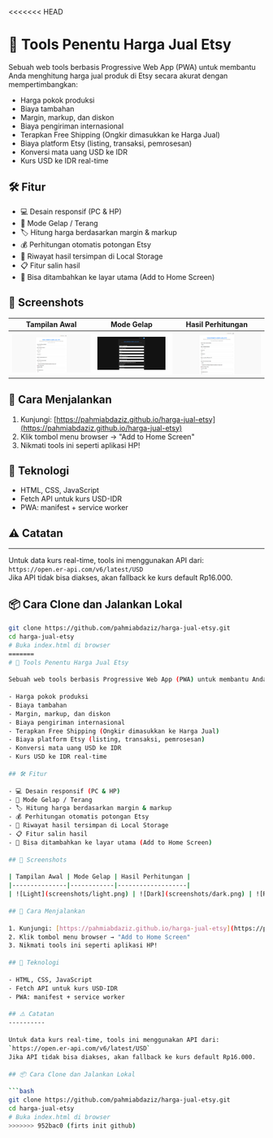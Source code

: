 <<<<<<< HEAD
# 💸 Tools Penentu Harga Jual Etsy

Sebuah web tools berbasis Progressive Web App (PWA) untuk membantu Anda menghitung harga jual produk di Etsy secara akurat dengan mempertimbangkan:

- Harga pokok produksi
- Biaya tambahan
- Margin, markup, dan diskon
- Biaya pengiriman internasional
- Terapkan Free Shipping (Ongkir dimasukkan ke Harga Jual)
- Biaya platform Etsy (listing, transaksi, pemrosesan)
- Konversi mata uang USD ke IDR
- Kurs USD ke IDR real-time

## 🛠️ Fitur

- 💻 Desain responsif (PC & HP)
- 🌙 Mode Gelap / Terang
- 🏷️ Hitung harga berdasarkan margin & markup
- 💰 Perhitungan otomatis potongan Etsy
- 🔄 Riwayat hasil tersimpan di Local Storage
- 📋 Fitur salin hasil
- 📲 Bisa ditambahkan ke layar utama (Add to Home Screen)

## 📸 Screenshots

| Tampilan Awal | Mode Gelap | Hasil Perhitungan |
|---------------|------------|-------------------|
| ![Light](screenshots/light.png) | ![Dark](screenshots/dark.png) | ![Result](screenshots/result.png) |

## 🚀 Cara Menjalankan

1. Kunjungi: [https://pahmiabdaziz.github.io/harga-jual-etsy](https://pahmiabdaziz.github.io/harga-jual-etsy)
2. Klik tombol menu browser → "Add to Home Screen"
3. Nikmati tools ini seperti aplikasi HP!

## 🧠 Teknologi

- HTML, CSS, JavaScript
- Fetch API untuk kurs USD-IDR
- PWA: manifest + service worker

## ⚠️ Catatan
----------

Untuk data kurs real-time, tools ini menggunakan API dari:  
`https://open.er-api.com/v6/latest/USD`  
Jika API tidak bisa diakses, akan fallback ke kurs default Rp16.000.

## 📦 Cara Clone dan Jalankan Lokal

```bash
git clone https://github.com/pahmiabdaziz/harga-jual-etsy.git
cd harga-jual-etsy
# Buka index.html di browser
=======
# 💸 Tools Penentu Harga Jual Etsy

Sebuah web tools berbasis Progressive Web App (PWA) untuk membantu Anda menghitung harga jual produk di Etsy secara akurat dengan mempertimbangkan:

- Harga pokok produksi
- Biaya tambahan
- Margin, markup, dan diskon
- Biaya pengiriman internasional
- Terapkan Free Shipping (Ongkir dimasukkan ke Harga Jual)
- Biaya platform Etsy (listing, transaksi, pemrosesan)
- Konversi mata uang USD ke IDR
- Kurs USD ke IDR real-time

## 🛠️ Fitur

- 💻 Desain responsif (PC & HP)
- 🌙 Mode Gelap / Terang
- 🏷️ Hitung harga berdasarkan margin & markup
- 💰 Perhitungan otomatis potongan Etsy
- 🔄 Riwayat hasil tersimpan di Local Storage
- 📋 Fitur salin hasil
- 📲 Bisa ditambahkan ke layar utama (Add to Home Screen)

## 📸 Screenshots

| Tampilan Awal | Mode Gelap | Hasil Perhitungan |
|---------------|------------|-------------------|
| ![Light](screenshots/light.png) | ![Dark](screenshots/dark.png) | ![Result](screenshots/result.png) |

## 🚀 Cara Menjalankan

1. Kunjungi: [https://pahmiabdaziz.github.io/harga-jual-etsy](https://pahmiabdaziz.github.io/harga-jual-etsy)
2. Klik tombol menu browser → "Add to Home Screen"
3. Nikmati tools ini seperti aplikasi HP!

## 🧠 Teknologi

- HTML, CSS, JavaScript
- Fetch API untuk kurs USD-IDR
- PWA: manifest + service worker

## ⚠️ Catatan
----------

Untuk data kurs real-time, tools ini menggunakan API dari:  
`https://open.er-api.com/v6/latest/USD`  
Jika API tidak bisa diakses, akan fallback ke kurs default Rp16.000.

## 📦 Cara Clone dan Jalankan Lokal

```bash
git clone https://github.com/pahmiabdaziz/harga-jual-etsy.git
cd harga-jual-etsy
# Buka index.html di browser
>>>>>>> 952bac0 (firts init github)
